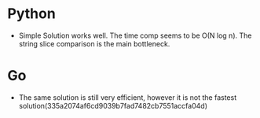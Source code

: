 # Python
- Simple Solution works well. The time comp seems to be O(N log n). The string slice comparison is the main bottleneck.


# Go

- The same solution is still very efficient, however it is not the fastest solution(335a2074af6cd9039b7fad7482cb7551accfa04d)